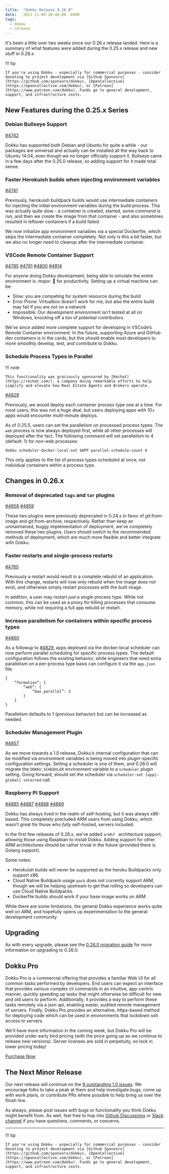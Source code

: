 ```yaml
---
title:  "Dokku Release 0.26.0"
date:   2021-11-09 10:46:00 -0400
tags:
  - dokku
  - release
---
```


It's been a little over two weeks since our 0.26.x release landed. Here is a summary of what features were added during the 0.25.x release and new stuff in 0.26.x.

!!! tip

    If you're using Dokku - especially for commercial purposes - consider donating to project development via [Github Sponsors](https://github.com/sponsors/dokku), [OpenCollective](https://opencollective.com/dokku), or [Patreon](https://www.patreon.com/dokku). Funds go to general development, support, and infrastructure costs.

## New Features during the 0.25.x Series

### Debian Bullseye Support

[#4742](https://github.com/dokku/dokku/pull/4742)

Dokku has supported both Debian and Ubuntu for quite a while - our packages are universal and actually can be installed all the way back to Ubuntu 14.04, even though we no longer officially support it. Bullseye came in a few days after the 0.25.0 release, so adding support for it made total sense.

### Faster Herokuish builds when injecting environment variables

[#4741](https://github.com/dokku/dokku/pull/4741)

Previously, herokuish buildpack builds would use intermediate containers for injecting the initial environment variables during the build process. This was actually quite slow - a container is created, started, some command is run, and then we create the image from that container - and also sometimes resulted in leftover containers if a build failed.

We now initialize app environment variables via a special Dockerfile, which skips the intermediate container completely. Not only is this a bit faster, but we also no longer need to cleanup after the intermediate container.

### VSCode Remote Container Support

[#4785](https://github.com/dokku/dokku/pull/4785)
[#4791](https://github.com/dokku/dokku/pull/4791)
[#4800](https://github.com/dokku/dokku/pull/4800)
[#4814](https://github.com/dokku/dokku/pull/4814)

For anyone doing Dokku development, being able to simulate the entire environment is :major: :key: for productivity. Setting up a virtual machine can be:

- Slow: you are competing for system resource during the build
- Error Prone: Virtualbox doesn’t work for me, but also the entire build may fail if you are not on a network
- Impossible: Our development environment isn’t tested at all on Windows, knocking off a ton of potential contributors

We’ve since added more complete support for developing in VSCode’s Remote Container environment. In the future, supporting Azure and GitHub dev containers is in the cards, but this should enable most developers to more smoothly develop, test, and contribute to Dokku.

### Schedule Process Types in Parallel

!!! note

    This functionality was graciously sponsored by [Rechat](https://rechat.com/), a company doing remarkable efforts to help simplify and elevate how Real Estate Agents and Brokers operate. 

[#4829](https://github.com/dokku/dokku/pull/4829)

Previously, we would deploy each container process type one at a time. For most users, this was not a _huge_ deal, but users deploying apps with 10+ apps would encounter multi-minute deploys.

As of 0.25.5, users can set the parallelism on processed process types. The `web` process is now always deployed first, while all other processes will deployed after the fact. The following command will set parallelism to 4 (default: 1) for non-web processes:

```
dokku scheduler-docker-local:set $APP parallel-schedule-count 4
```
This only applies to the list of process types scheduled at once, not individual containers within a process type.

## Changes in 0.26.x

### Removal of deprecated `tags` and `tar` plugins

[#4858](https://github.com/dokku/dokku/pull/4858)
[#4859](https://github.com/dokku/dokku/pull/4859)

These two plugins were previously deprecated in 0.24.x in favor of git:from-image and git:from-archive, respectively. Rather than keep an unmaintained, buggy implementation of deployment, we’ve completely removed these two plugins. Users should switch to the recommended methods of deployment, which are much more flexible and better integrate with Dokku.

### Faster restarts and single-process restarts

[#4765](https://github.com/dokku/dokku/pull/4765)

Previously a restart would result in a complete rebuild of an application. With this change, restarts will now only rebuild when the image does not exist, and otherwise simply restart processes with the built image.

In addition, a user may restart _just_ a single process type. While not common, this can be used as a proxy for killing processes that consume memory, while not requiring a full app rebuild or restart.

### Increase parallelism for containers within specific process types

[#4860](https://github.com/dokku/dokku/pull/4860)

As a followup to [#4829](https://github.com/dokku/dokku/pull/4829), apps deployed via the docker-local scheduler can now perform parallel scheduling for specific process types. The default configuration follows the existing behavior, while engineers that need extra parallelism on a per-process type basis can configure it via the `app.json` file:

```
{
    “formation”: {
        “web”: {
            “max_parallel”: 3
        }
    }
}
```

Parallelism defaults to 1 (previous behavior) but can be increased as needed.

### Scheduler Management Plugin

[#4857](https://github.com/dokku/dokku/pull/4857)

As we move towards a 1.0 release, Dokku’s internal configuration that can be modified via environment variables is being moved into plugin-specific configuration settings. Setting a scheduler is one of them, and 0.26.0 will migrate the `DOKKU_SCHEDULER` environment variable to a `scheduler` plugin setting. Going forward, should set the scheduler via `scheduler:set [app|—global] selected` call.

### Raspberry PI Support

[#4885](https://github.com/dokku/dokku/pull/4885)
[#4887](https://github.com/dokku/dokku/pull/4887)
[#4888](https://github.com/dokku/dokku/pull/4888)
[#4889](https://github.com/dokku/dokku/pull/4889)

Dokku has always lived in the realm of self-hosting, but it was always x86-based. This completely precluded ARM users from using Dokku, which wasn’t great for those who _fully_ self-hosted, servers included.

In the first few releases of 0.26.x, we’ve added `armhf ` architecture support, allowing those using Raspbian to install Dokku. Adding support for other ARM architectures should be rather trivial in the future (provided there is Golang support).

Some notes:

- Herokuish builds will never be supported as the heroku Buildpacks only support x86.
- Cloud Native Buildpack usage `pack` does not currently support ARM, though we will be helping upstream to get that rolling so developers can use Cloud Native Buildpacks.
- Dockerfile builds should work if your base image works on ARM. 

While there are some limitations, the general Dokku experience works quite well on ARM, and hopefully opens up experimentation to the general development community.

## Upgrading

As with every upgrade, please see the [0.26.0 migration guide](https://dokku.com/docs/appendices/0.26.0-migration-guide/) for more information on upgrading to 0.26.0.

## Dokku Pro

Dokku Pro is a commercial offering that provides a familiar Web UI for all common tasks performed by developers. End users can expect an interface that provides various complex cli commands in an intuitive, app-centric manner, quickly speeding up tasks that might otherwise be difficult for new and old users to perform. Additionally, it provides a way to perform these tasks remotely via a json api, enabling easier, audited remote management of servers. Finally, Dokku Pro provides an alternative, https-based method for deploying code which can be used in environments that lockdown ssh access to servers.

We'll have more information in the coming week, but Dokku Pro will be provided under early bird pricing (with the price going up as we continue to release new versions). Server licenses are sold in perpetuity, so lock in lower pricing today!

<a data-dpd-type="button" data-text="PURCHASE NOW" data-variant="price-right" data-button-size="dpd-large" data-bg-color="469d3d" data-bg-color-hover="5cc052" data-text-color="ffffff" data-pr-bg-color="ffffff" data-pr-color="000000" data-lightbox="1" href="https://dokku.dpdcart.com/cart/add?product_id=217344&amp;method_id=236878">Purchase Now</a><script src="https://dokku.dpdcart.com/dpd.js"></script>

## The Next Minor Release

Our next release will continue on the [9 outstanding 1.0 issues](https://github.com/dokku/dokku/milestone/16). We encourage folks to take a peak at them and help investigate bugs, come up with work plans, or contribute PRs where possible to help bring us over the finish line.

As always, please post issues with bugs or functionality you think Dokku might benefit from. As well, feel free to hop into [Github Discussions](https://github.com/dokku/dokku/discussions) or [Slack channel](https://slack.dokku.com/) if you have questions, comments, or concerns.

---

!!! tip

    If you're using Dokku - especially for commercial purposes - consider donating to project development via [Github Sponsors](https://github.com/sponsors/dokku), [OpenCollective](https://opencollective.com/dokku), or [Patreon](https://www.patreon.com/dokku). Funds go to general development, support, and infrastructure costs.
